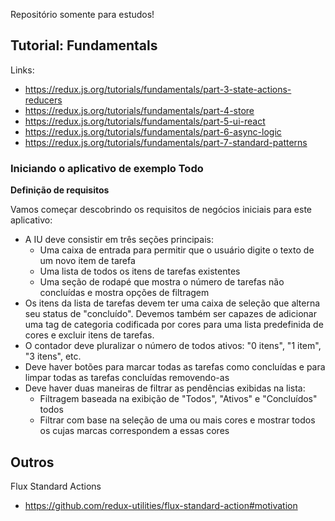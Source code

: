 Repositório somente para estudos!

## Tutorial: Fundamentals

Links:

- https://redux.js.org/tutorials/fundamentals/part-3-state-actions-reducers
- https://redux.js.org/tutorials/fundamentals/part-4-store
- https://redux.js.org/tutorials/fundamentals/part-5-ui-react
- https://redux.js.org/tutorials/fundamentals/part-6-async-logic
- https://redux.js.org/tutorials/fundamentals/part-7-standard-patterns

### Iniciando o aplicativo de exemplo Todo

**Definição de requisitos**

Vamos começar descobrindo os requisitos de negócios iniciais para este aplicativo:

- A IU deve consistir em três seções principais:
  - Uma caixa de entrada para permitir que o usuário digite o texto de um novo item de tarefa
  - Uma lista de todos os itens de tarefas existentes
  - Uma seção de rodapé que mostra o número de tarefas não concluídas e mostra opções de filtragem
- Os itens da lista de tarefas devem ter uma caixa de seleção que alterna seu status de "concluído". Devemos também ser capazes de adicionar uma tag de categoria codificada por cores para uma lista predefinida de cores e excluir itens de tarefas.
- O contador deve pluralizar o número de todos ativos: "0 itens", "1 item", "3 itens", etc.
- Deve haver botões para marcar todas as tarefas como concluídas e para limpar todas as tarefas concluídas removendo-as
- Deve haver duas maneiras de filtrar as pendências exibidas na lista:
  - Filtragem baseada na exibição de "Todos", "Ativos" e "Concluídos" todos
  - Filtrar com base na seleção de uma ou mais cores e mostrar todos os cujas marcas correspondem a essas cores

## Outros

Flux Standard Actions

- https://github.com/redux-utilities/flux-standard-action#motivation
